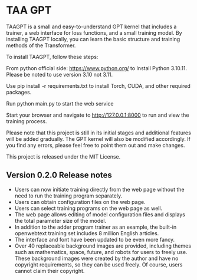 # TAA GPT
TAAGPT is a small and easy-to-understand GPT kernel that includes a trainer, a web interface for loss functions, and a small training model. By installing TAAGPT locally, you can learn the basic structure and training methods of the Transformer. <br>

To install TAAGPT, follow these steps:<br>

From python official side: https://www.python.org/ to Install Python 3.10.11. Please be noted to use version 3.10 not 3.11.<br>

Use pip install -r requirements.txt to install Torch, CUDA, and other required packages.<br>

Run python main.py to start the web service<br>

Start your browser and navigate to http://127.0.0.1:8000 to run and view the training process.<br>

Please note that this project is still in its initial stages and additional features will be added gradually. The GPT kernel will also be modified accordingly. If you find any errors, please feel free to point them out and make changes. <br>

This project is released under the MIT License. <br>

## Version 0.2.0 Release notes <br>
- Users can now initiate training directly from the web page without the need to run the training program separately. <br>
- Users can obtain configuration files on the web page. 
- Users can select training programs on the web page as well. 
- The web page allows editing of model configuration files and displays the total parameter size of the model. 
- In addition to the adder program trainer as an example, the built-in openwebtext training set includes 8 million English articles. 
- The interface and font have been updated to be even more fancy. 
- Over 40 replaceable background images are provided, including themes such as mathematics, space, future, and robots for users to freely use. These background images were created by the author and have no copyright requirements, so they can be used freely. Of course, users cannot claim their copyright.
